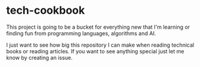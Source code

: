 # tech-cookbook

This project is going to be a bucket for everything new that I'm learning or finding fun from programming languages, algorithms and AI.

I just want to see how big this repository I can make when reading technical books or reading articles. If you want to see anything special just let me know by creating an issue.
